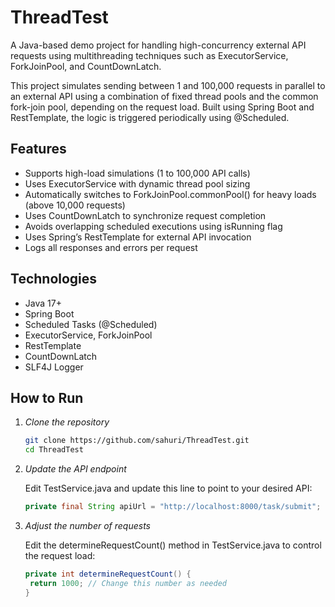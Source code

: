 # ThreadTest

A Java-based demo project for handling high-concurrency external API requests using multithreading techniques such as ExecutorService, ForkJoinPool, and CountDownLatch.

This project simulates sending between 1 and 100,000 requests in parallel to an external API using a combination of fixed thread pools and the common fork-join pool, depending on the request load. Built using Spring Boot and RestTemplate, the logic is triggered periodically using @Scheduled.

## Features

- Supports high-load simulations (1 to 100,000 API calls)
- Uses ExecutorService with dynamic thread pool sizing
- Automatically switches to ForkJoinPool.commonPool() for heavy loads (above 10,000 requests)
- Uses CountDownLatch to synchronize request completion
- Avoids overlapping scheduled executions using isRunning flag
- Uses Spring’s RestTemplate for external API invocation
- Logs all responses and errors per request

## Technologies

- Java 17+
- Spring Boot
- Scheduled Tasks (@Scheduled)
- ExecutorService, ForkJoinPool
- RestTemplate
- CountDownLatch
- SLF4J Logger

## How to Run

1. *Clone the repository*
   ```bash
   git clone https://github.com/sahuri/ThreadTest.git
   cd ThreadTest

2. *Update the API endpoint*
   
   Edit TestService.java and update this line to point to your desired API:
   ```java
   private final String apiUrl = "http://localhost:8000/task/submit";

3. *Adjust the number of requests*
   
   Edit the determineRequestCount() method in TestService.java to control the request load:
   ```java
   private int determineRequestCount() {
    return 1000; // Change this number as needed
   }
